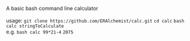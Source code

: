 
A basic bash command line calculator <br><br>
usage:
`git clone https://github.com/ERAlchemist/calc.git`
`cd calc`
`bash calc stringToCalculate`
<br>
e.g.
`bash calc 99*21-4`
`2075`

